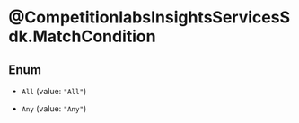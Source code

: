 # @CompetitionlabsInsightsServicesSdk.MatchCondition

## Enum


* `All` (value: `"All"`)

* `Any` (value: `"Any"`)


